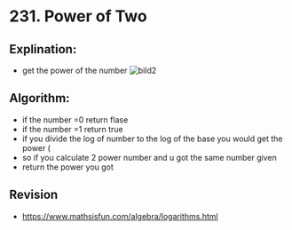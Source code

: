 # 231. Power of Two

 ## Explination:
 - get the power of the number
 ![bild2](https://user-images.githubusercontent.com/76526170/210006134-ac6de98f-cc35-41a0-a3f4-451de6ef5d82.jpg)
 
 ## Algorithm:
 - if the number =0 return flase
 - if the number =1 return true
 - if you divide the log of number to the log of the base you would get the power (
 - so if you calculate 2 power number and u got the same number given 
 - return the power you got
 
 ## Revision
 - https://www.mathsisfun.com/algebra/logarithms.html
 

 

